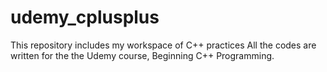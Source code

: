 # udemy_cplusplus
This repository includes my workspace of C++ practices
All the codes are written for the the Udemy course, Beginning C++ Programming.
